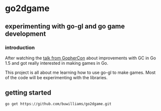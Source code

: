 # go2dgame

## experimenting with go-gl and go game development

### introduction
After watching the [talk from GopherCon](https://www.youtube.com/watch?v=aiv1JOfMjm0)
about improvements with GC in Go 1.5 and got really interested in making games in Go.

This project is all about me learning how to use go-gl to make games. Most of
the code will be experimenting with the libraries.

## getting started
`go get https://github.com/buwilliams/go2dgame.git`
